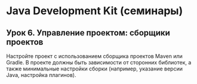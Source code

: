 # Java Development Kit (семинары)
## Урок 6. Управление проектом: сборщики проектов
Настройте проект с использованием сборщика проектов Maven или Gradle. В проекте должны быть зависимости от сторонних библиотек, а также минимальные настройки сборки (например, указание версии Java, настройка плагинов).
